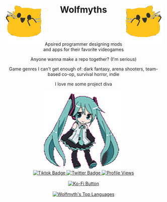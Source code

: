 <!-- Intro -->
<div id="intro" align="center">
    <span><img src="meow_attention.gif" alt="Blob Cat :3" height="128" width="122" align="left"></span>
    <span><img src="meow_attentionreverse.png" alt="Reversed Blob Cat >:3" align="right"></span>
    <span> <h1>Wolfmyths</h1> </span>
    <br> <br> <br>
</div>

<!-- About -->
<div id="about" align="center">
    <p> Apsired programmer designing mods and apps for their favorite videogames </p>
    <p> Anyone wanna make a repo together? (I'm serious) </p>
    <p> Game genres I can't get enough of: dark fantasy, arena shooters, team-based co-op, survival horror, indie </p>
    <span><p> I love me some project diva </p></span>
    <span><img src="hatsunemiku.gif" alt="Hastune Miku"></span>
</div>

<!-- Social Media -->
<div id="badges" align="center">
  <a href="https://www.tiktok.com/@tb2nc8m34ye">
    <img src="https://img.shields.io/badge/TikTok-000000?style=for-the-badge&logo=tiktok&logoColor=white" alt="Tiktok Badge">
  </a>
  <a href="https://twitter.com/Wolfmyths_">
    <img src="https://img.shields.io/badge/Twitter-blue?style=for-the-badge&logo=twitter&logoColor=white" alt="Twitter Badge">
  </a>
  <a href="#"><img src="https://komarev.com/ghpvc/?username=Wolfmyths&style=for-the-badge&color=red" alt="Profile Views"></a>
</div>

<br>

<!-- Donation Links -->
<div id="support" align="center">
  <a href="https://ko-fi.com/C0C4MJZS9">
    <img src="https://ko-fi.com/img/githubbutton_sm.svg" alt="Ko-Fi Button">
  </a>
</div>

<br>

<!-- Analytics -->
<div id="analytics" align="center">
  <a href="https://github.com/anuraghazra/github-readme-stats">
   <img alt="Wolfmyth's Top Languages" src="https://github-readme-stats.vercel.app/api/top-langs/?username=Wolfmyths&langs_count=8&layout=compact&theme=react&hide_border=true&bg_color=1F222E&title_color=F85D7F&icon_color=F8D866&hide=Jupyter%20Notebook" height="192px">
  </a>
</div>
